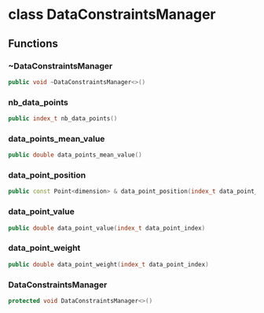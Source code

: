 # class DataConstraintsManager


## Functions

### ~DataConstraintsManager

```cpp
public void ~DataConstraintsManager<>()
```


### nb_data_points

```cpp
public index_t nb_data_points()
```

### data_points_mean_value

```cpp
public double data_points_mean_value()
```


### data_point_position

```cpp
public const Point<dimension> & data_point_position(index_t data_point_index)
```

### data_point_value

```cpp
public double data_point_value(index_t data_point_index)
```

### data_point_weight

```cpp
public double data_point_weight(index_t data_point_index)
```

### DataConstraintsManager

```cpp
protected void DataConstraintsManager<>()
```




